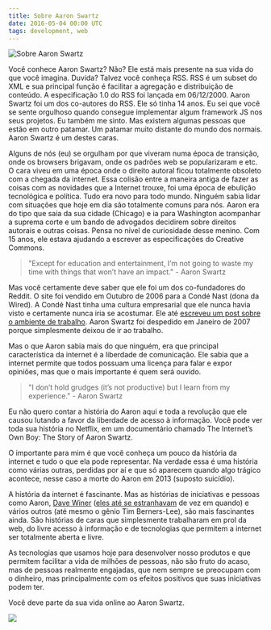 ```yaml
---
title: Sobre Aaron Swartz
date: 2016-05-04 00:00 UTC
tags: development, web
---
```


![Sobre Aaron Swartz](http://diegoeis.com/content/images/2016/05/aaron-swartz.jpg)

Você conhece Aaron Swartz? Não? Ele está mais presente na sua vida do que você imagina. Duvida? Talvez você conheça RSS. RSS é um subset do XML e sua principal função é facilitar a agregação e distribuição de conteúdo. A especificação 1.0 do RSS foi lançada em 06/12/2000\. Aaron Swartz foi um dos co-autores do RSS. Ele só tinha 14 anos. Eu sei que você se sente orgulhoso quando consegue implementar algum framework JS nos seus projetos. Eu também me sinto. Mas existem algumas pessoas que estão em outro patamar. Um patamar muito distante do mundo dos normais. Aaron Swartz é um destes caras.

Alguns de nós (eu) se orgulham por que viveram numa época de transição, onde os browsers brigavam, onde os padrões web se popularizaram e etc. O cara viveu em uma época onde o direito autoral ficou totalmente obsoleto com a chegada da internet. Essa colisão entre a maneira antiga de fazer as coisas com as novidades que a Internet trouxe, foi uma época de ebulição tecnológica e política. Tudo era novo para todo mundo. Ninguém sabia lidar com situações que hoje em dia são totalmente comuns para nós. Aaron era do tipo que saia da sua cidade (Chicago) e ia para Washington acompanhar a suprema corte e um bando de advogados decidirem sobre direitos autorais e outras coisas. Pensa no nível de curiosidade desse menino. Com 15 anos, ele estava ajudando a escrever as especificações do Creative Commons.

> "Except for education and entertainment, I’m not going to waste my time with things that won’t have an impact." - Aaron Swartz

Mas você certamente deve saber que ele foi um dos co-fundadores do Reddit. O site foi vendido em Outubro de 2006 para a Condé Nast (dona da Wired). A Condé Nast tinha uma cultura empresarial que ele nunca havia visto e certamente nunca iria se acostumar. Ele até [escreveu um post sobre o ambiente de trabalho](http://www.aaronsw.com/weblog/officespace). Aaron Swartz foi despedido em Janeiro de 2007 porque simplesmente deixou de ir ao trabalho.

Mas o que Aaron sabia mais do que ninguém, era que principal característica da internet é a liberdade de comunicação. Ele sabia que a internet permite que todos possuam uma licença para falar e expor opiniões, mas que o mais importante é quem será ouvido.

> "I don’t hold grudges (it’s not productive) but I learn from my experience." - Aaron Swartz

Eu não quero contar a história do Aaron aqui e toda a revolução que ele causou lutando a favor da liberdade de acesso à informação. Você pode ver toda sua história no Netflix, em um documentário chamado The Internet’s Own Boy: The Story of Aaron Swartz.

O importante para mim é que você conheça um pouco da história da internet e tudo o que ela pode representar. Na verdade essa é uma história como várias outras, perdidas por aí e que só aparecem quando algo trágico acontece, nesse caso a morte do Aaron em 2013 (suposto suicídio).

A história da internet é fascinante. Mas as histórias de iniciativas e pessoas como Aaron, [Dave Winer](http://tableless.com.br/porque-voce-deve-sua-vida-dave-winer/) ([eles até se estranhavam](http://www.aaronsw.com/weblog/000988) de vez em quando) e vários outros (até mesmo o gênio Tim Berners-Lee), são mais fascinantes ainda. São histórias de caras que simplesmente trabalharam em prol da web, do livre acesso à informação e de tecnologias que permitem a internet ser totalmente aberta e livre.

As tecnologias que usamos hoje para desenvolver nosso produtos e que permitem facilitar a vida de milhões de pessoas, não são fruto do acaso, mas de pessoas realmente engajadas, que nem sempre se preocupam com o dinheiro, mas principalmente com os efeitos positivos que suas iniciativas podem ter.

Você deve parte da sua vida online ao Aaron Swartz.

![](http://feeds.feedburner.com/~r/diegoeisfeed/~4/ozx0sropAVY)
